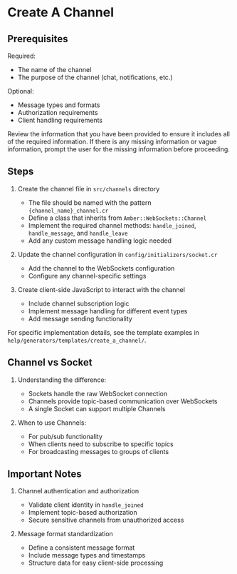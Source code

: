 # Create A Channel

## Prerequisites

Required:
- The name of the channel
- The purpose of the channel (chat, notifications, etc.)

Optional:
- Message types and formats
- Authorization requirements
- Client handling requirements

Review the information that you have been provided to ensure it includes all of the required information.
If there is any missing information or vague information, prompt the user for the missing information before proceeding.

## Steps

1. Create the channel file in `src/channels` directory
   - The file should be named with the pattern `{channel_name}_channel.cr`
   - Define a class that inherits from `Amber::WebSockets::Channel`
   - Implement the required channel methods: `handle_joined`, `handle_message`, and `handle_leave`
   - Add any custom message handling logic needed

2. Update the channel configuration in `config/initializers/socket.cr`
   - Add the channel to the WebSockets configuration
   - Configure any channel-specific settings

3. Create client-side JavaScript to interact with the channel
   - Include channel subscription logic
   - Implement message handling for different event types
   - Add message sending functionality

For specific implementation details, see the template examples in `help/generators/templates/create_a_channel/`.

## Channel vs Socket

1. Understanding the difference:
   - Sockets handle the raw WebSocket connection
   - Channels provide topic-based communication over WebSockets
   - A single Socket can support multiple Channels

2. When to use Channels:
   - For pub/sub functionality
   - When clients need to subscribe to specific topics
   - For broadcasting messages to groups of clients

## Important Notes

1. Channel authentication and authorization
   - Validate client identity in `handle_joined`
   - Implement topic-based authorization
   - Secure sensitive channels from unauthorized access

2. Message format standardization
   - Define a consistent message format
   - Include message types and timestamps
   - Structure data for easy client-side processing
``` 
